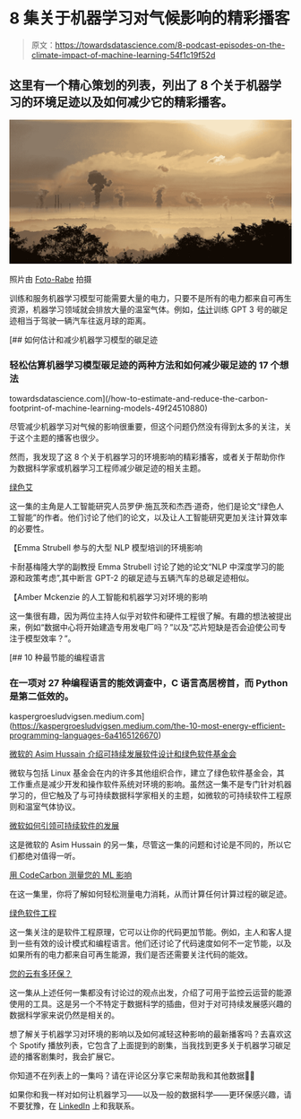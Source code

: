 # 8 集关于机器学习对气候影响的精彩播客

> 原文：<https://towardsdatascience.com/8-podcast-episodes-on-the-climate-impact-of-machine-learning-54f1c19f52d>

## 这里有一个精心策划的列表，列出了 8 个关于机器学习的环境足迹以及如何减少它的精彩播客。

![](img/e5dd2110ff59cd8cb15baba5538044e9.png)

照片由 [Foto-Rabe](https://pixabay.com/users/foto-rabe-715168/) 拍摄

训练和服务机器学习模型可能需要大量的电力，只要不是所有的电力都来自可再生资源，机器学习领域就会排放大量的温室气体。例如，[估计](https://www.theregister.com/2020/11/04/gpt3_carbon_footprint_estimate/)训练 GPT 3 号的碳足迹相当于驾驶一辆汽车往返月球的距离。

[](/how-to-estimate-and-reduce-the-carbon-footprint-of-machine-learning-models-49f24510880) [## 如何估计和减少机器学习模型的碳足迹

### 轻松估算机器学习模型碳足迹的两种方法和如何减少碳足迹的 17 个想法

towardsdatascience.com](/how-to-estimate-and-reduce-the-carbon-footprint-of-machine-learning-models-49f24510880) 

尽管减少机器学习对气候的影响很重要，但这个问题仍然没有得到太多的关注，关于这个主题的播客也很少。

然而，我发现了这 8 个关于机器学习的环境影响的精彩播客，或者关于帮助你作为数据科学家或机器学习工程师减少碳足迹的相关主题。

[绿色艾](https://open.spotify.com/episode/6GOqb18Yq317VHjJ4znnw4?si=dDudqhULQXSZaToHIgYzsQ)

这一集的主角是人工智能研究人员罗伊·施瓦茨和杰西·道奇，他们是论文“绿色人工智能”的作者。他们讨论了他们的论文，以及让人工智能研究更加关注计算效率的必要性。

【Emma Strubell 参与的大型 NLP 模型培训的环境影响

卡耐基梅隆大学的副教授 Emma Strubell 讨论了她的论文“NLP 中深度学习的能源和政策考虑”,其中断言 GPT-2 的碳足迹与五辆汽车的总碳足迹相似。

【Amber Mckenzie 的人工智能和机器学习对环境的影响

这一集很有趣，因为两位主持人似乎对软件和硬件工程很了解。有趣的想法被提出来，例如“数据中心将开始建造专用发电厂吗？”以及“芯片短缺是否会迫使公司专注于模型效率？”。

[](https://kaspergroesludvigsen.medium.com/the-10-most-energy-efficient-programming-languages-6a4165126670) [## 10 种最节能的编程语言

### 在一项对 27 种编程语言的能效调查中，C 语言高居榜首，而 Python 是第二低效的。

kaspergroesludvigsen.medium.com](https://kaspergroesludvigsen.medium.com/the-10-most-energy-efficient-programming-languages-6a4165126670) 

[微软的 Asim Hussain 介绍可持续发展软件设计和绿色软件基金会](https://open.spotify.com/episode/5XLPCLZAKCYzsFN8gZRFwF?si=ogLAYhRLQrm7Wap3kxh8BQ)

微软与包括 Linux 基金会在内的许多其他组织合作，建立了绿色软件基金会，其工作重点是减少开发和操作软件系统对环境的影响。虽然这一集不是专门针对机器学习的，但它触及了与可持续数据科学家相关的主题，如微软的可持续软件工程原则和温室气体协议。

[微软如何引领可持续软件的发展](https://open.spotify.com/episode/1nPNzOySlu19Ko9Gelur9O?si=KtcAiqC8SpWy9kkjXqXoUQ)

这是微软的 Asim Hussain 的另一集，尽管这一集的问题和讨论是不同的，所以它们都绝对值得一听。

[用 CodeCarbon 测量您的 ML 影响](https://open.spotify.com/episode/1tNdBl8PefDXZNKuUS41CU?si=tvBgYjdNSg-4aF6n8pgRJQ)

在这一集里，你将了解如何轻松测量电力消耗，从而计算任何计算过程的碳足迹。

[绿色软件工程](https://open.spotify.com/episode/6xyagggTNSGygpRYwlVXD9?si=55Y50v28RoSjuto9j84MQw)

这一集关注的是软件工程原理，它可以让你的代码更加节能。例如，主人和客人提到一些有效的设计模式和编程语言。他们还讨论了代码速度如何不一定节能，以及如果所有的电力都来自可再生能源，我们是否还需要关注代码的能效。

[您的云有多环保？](https://open.spotify.com/episode/52KcC2NUvFkgzij1cbbQnS?si=f6Zh97akSfO0kkrix7uagg)

这一集从上述任何一集都没有讨论过的观点出发，介绍了可用于监控云运营的能源使用的工具。这是另一个不特定于数据科学的插曲，但对于对可持续发展感兴趣的数据科学家来说仍然是相关的。

想了解关于机器学习对环境的影响以及如何减轻这种影响的最新播客吗？去喜欢这个 Spotify 播放列表，它包含了上面提到的剧集，当我找到更多关于机器学习碳足迹的播客剧集时，我会扩展它。

你知道不在列表上的一集吗？请在评论区分享它来帮助我和其他数据🙏💚

如果你和我一样对如何让机器学习——以及一般的数据科学——更环保感兴趣，请不要犹豫，在 [LinkedIn](https://www.linkedin.com/in/kaspergroesludvigsen/) 上和我联系。